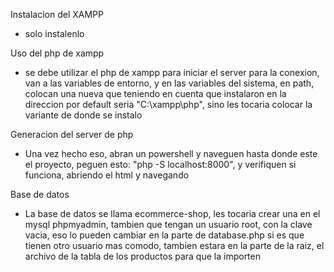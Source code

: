 Instalacion del XAMPP 
* solo instalenlo

Uso del php de xampp
* se debe utilizar el php de xampp para iniciar el server para la conexion,
van a las variables de entorno, y en las variables del sistema, en path, colocan una nueva
que teniendo en cuenta que instalaron en la direccion por default seria "C:\xampp\php", sino les
tocaria colocar la variante de donde se instalo

Generacion del server de php
* Una vez hecho eso, abran un powershell y naveguen hasta donde este el proyecto,
peguen esto: "php -S localhost:8000", y verifiquen si funciona, abriendo el html y navegando

Base de datos
* La base de datos se llama ecommerce-shop, les tocaria crear una en el mysql phpmyadmin, tambien que tengan un usuario
root, con la clave vacia, eso lo pueden cambiar en la parte de database.php si es que tienen otro usuario mas comodo, 
tambien estara en la parte de la raiz, el archivo de la tabla de los productos para que la importen 
